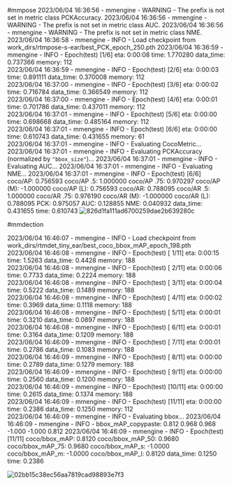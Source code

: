 #mmpose
2023/06/04 16:36:56 - mmengine - WARNING - The prefix is not set in metric class PCKAccuracy.
2023/06/04 16:36:56 - mmengine - WARNING - The prefix is not set in metric class AUC.
2023/06/04 16:36:56 - mmengine - WARNING - The prefix is not set in metric class NME.
2023/06/04 16:36:58 - mmengine - INFO - Load checkpoint from work_dirs/rtmpose-s-ear/best_PCK_epoch_250.pth
2023/06/04 16:36:59 - mmengine - INFO - Epoch(test) [1/6]    eta: 0:00:08  time: 1.770280  data_time: 0.737366  memory: 112  
2023/06/04 16:36:59 - mmengine - INFO - Epoch(test) [2/6]    eta: 0:00:03  time: 0.891111  data_time: 0.370008  memory: 112  
2023/06/04 16:37:00 - mmengine - INFO - Epoch(test) [3/6]    eta: 0:00:02  time: 0.716784  data_time: 0.366549  memory: 112  
2023/06/04 16:37:00 - mmengine - INFO - Epoch(test) [4/6]    eta: 0:00:01  time: 0.701786  data_time: 0.437011  memory: 112  
2023/06/04 16:37:01 - mmengine - INFO - Epoch(test) [5/6]    eta: 0:00:00  time: 0.698668  data_time: 0.485164  memory: 112  
2023/06/04 16:37:01 - mmengine - INFO - Epoch(test) [6/6]    eta: 0:00:00  time: 0.610743  data_time: 0.431655  memory: 61  
2023/06/04 16:37:01 - mmengine - INFO - Evaluating CocoMetric...
2023/06/04 16:37:01 - mmengine - INFO - Evaluating PCKAccuracy (normalized by ``"bbox_size"``)...
2023/06/04 16:37:01 - mmengine - INFO - Evaluating AUC...
2023/06/04 16:37:01 - mmengine - INFO - Evaluating NME...
2023/06/04 16:37:01 - mmengine - INFO - Epoch(test) [6/6]    coco/AP: 0.756593  coco/AP .5: 1.000000  coco/AP .75: 0.970297  coco/AP (M): -1.000000  coco/AP (L): 0.756593  coco/AR: 0.788095  coco/AR .5: 1.000000  coco/AR .75: 0.976190  coco/AR (M): -1.000000  coco/AR (L): 0.788095  PCK: 0.975057  AUC: 0.128855  NME: 0.040932  data_time: 0.431655  time: 0.610743
![826d1fa111ad6700259dae2b639280c](https://github.com/jianyuhaohai/task1/assets/104774790/e8d5c75d-9ebc-4074-a782-cc1e1c55aeba)






#mmdection

2023/06/04 16:46:07 - mmengine - INFO - Load checkpoint from work_dirs/rtmdet_tiny_ear/best_coco_bbox_mAP_epoch_198.pth
2023/06/04 16:46:08 - mmengine - INFO - Epoch(test) [ 1/11]    eta: 0:00:15  time: 1.5263  data_time: 0.4428  memory: 188  
2023/06/04 16:46:08 - mmengine - INFO - Epoch(test) [ 2/11]    eta: 0:00:06  time: 0.7733  data_time: 0.2224  memory: 188  
2023/06/04 16:46:08 - mmengine - INFO - Epoch(test) [ 3/11]    eta: 0:00:04  time: 0.5222  data_time: 0.1489  memory: 188  
2023/06/04 16:46:08 - mmengine - INFO - Epoch(test) [ 4/11]    eta: 0:00:02  time: 0.3969  data_time: 0.1118  memory: 188  
2023/06/04 16:46:08 - mmengine - INFO - Epoch(test) [ 5/11]    eta: 0:00:01  time: 0.3210  data_time: 0.0897  memory: 188  
2023/06/04 16:46:08 - mmengine - INFO - Epoch(test) [ 6/11]    eta: 0:00:01  time: 0.3164  data_time: 0.1209  memory: 188  
2023/06/04 16:46:09 - mmengine - INFO - Epoch(test) [ 7/11]    eta: 0:00:01  time: 0.2786  data_time: 0.1083  memory: 188  
2023/06/04 16:46:09 - mmengine - INFO - Epoch(test) [ 8/11]    eta: 0:00:00  time: 0.2789  data_time: 0.1279  memory: 188  
2023/06/04 16:46:09 - mmengine - INFO - Epoch(test) [ 9/11]    eta: 0:00:00  time: 0.2560  data_time: 0.1200  memory: 188  
2023/06/04 16:46:09 - mmengine - INFO - Epoch(test) [10/11]    eta: 0:00:00  time: 0.2615  data_time: 0.1374  memory: 188  
2023/06/04 16:46:09 - mmengine - INFO - Epoch(test) [11/11]    eta: 0:00:00  time: 0.2386  data_time: 0.1250  memory: 112  
2023/06/04 16:46:09 - mmengine - INFO - Evaluating bbox...
2023/06/04 16:46:09 - mmengine - INFO - bbox_mAP_copypaste: 0.812 0.968 0.968 -1.000 -1.000 0.812
2023/06/04 16:46:09 - mmengine - INFO - Epoch(test) [11/11]    coco/bbox_mAP: 0.8120  coco/bbox_mAP_50: 0.9680  coco/bbox_mAP_75: 0.9680  coco/bbox_mAP_s: -1.0000  coco/bbox_mAP_m: -1.0000  coco/bbox_mAP_l: 0.8120  data_time: 0.1250  time: 0.2386

![02bb15c38ec56aa7819cad98893e7f3](https://github.com/jianyuhaohai/task1/assets/104774790/12b708ea-072e-4d6b-8a03-ca7247b4df1f)



